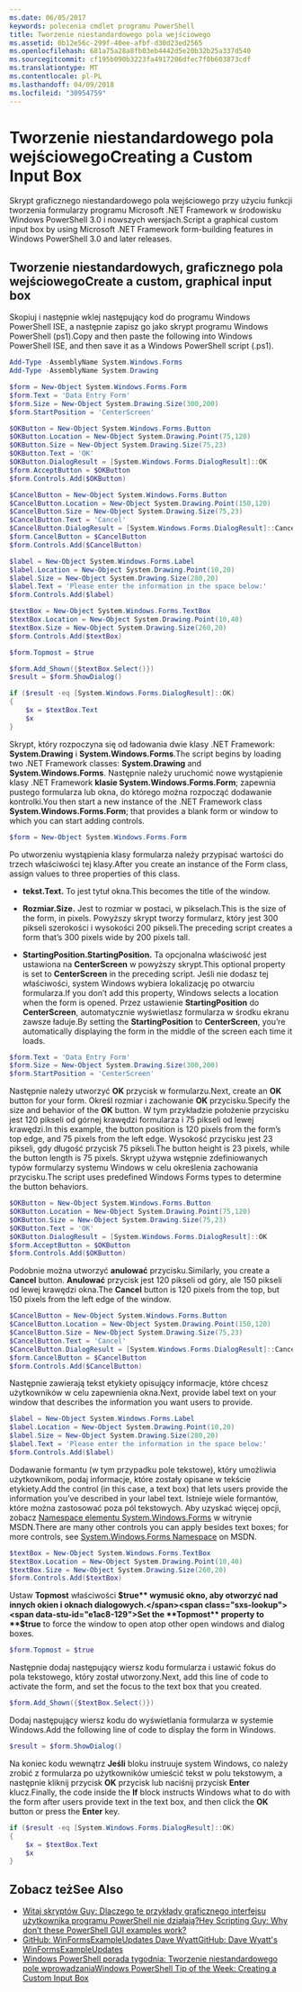 ```yaml
---
ms.date: 06/05/2017
keywords: polecenia cmdlet programu PowerShell
title: Tworzenie niestandardowego pola wejściowego
ms.assetid: 0b12e56c-299f-40ee-afbf-d30d23ed2565
ms.openlocfilehash: 681a75a28a8fb03eb4442d5e20b32b25a337d540
ms.sourcegitcommit: cf195b090b3223fa4917206dfec7f0b603873cdf
ms.translationtype: MT
ms.contentlocale: pl-PL
ms.lasthandoff: 04/09/2018
ms.locfileid: "30954759"
---
```

# <a name="creating-a-custom-input-box"></a><span data-ttu-id="e1ac8-103">Tworzenie niestandardowego pola wejściowego</span><span class="sxs-lookup"><span data-stu-id="e1ac8-103">Creating a Custom Input Box</span></span>

<span data-ttu-id="e1ac8-104">Skrypt graficznego niestandardowego pola wejściowego przy użyciu funkcji tworzenia formularzy programu Microsoft .NET Framework w środowisku Windows PowerShell 3.0 i nowszych wersjach.</span><span class="sxs-lookup"><span data-stu-id="e1ac8-104">Script a graphical custom input box by using Microsoft .NET Framework form-building features in Windows PowerShell 3.0 and later releases.</span></span>

## <a name="create-a-custom-graphical-input-box"></a><span data-ttu-id="e1ac8-105">Tworzenie niestandardowych, graficznego pola wejściowego</span><span class="sxs-lookup"><span data-stu-id="e1ac8-105">Create a custom, graphical input box</span></span>

<span data-ttu-id="e1ac8-106">Skopiuj i następnie wklej następujący kod do programu Windows PowerShell ISE, a następnie zapisz go jako skrypt programu Windows PowerShell (ps1).</span><span class="sxs-lookup"><span data-stu-id="e1ac8-106">Copy and then paste the following into Windows PowerShell ISE, and then save it as a Windows PowerShell script (.ps1).</span></span>

```powershell
Add-Type -AssemblyName System.Windows.Forms
Add-Type -AssemblyName System.Drawing

$form = New-Object System.Windows.Forms.Form
$form.Text = 'Data Entry Form'
$form.Size = New-Object System.Drawing.Size(300,200)
$form.StartPosition = 'CenterScreen'

$OKButton = New-Object System.Windows.Forms.Button
$OKButton.Location = New-Object System.Drawing.Point(75,120)
$OKButton.Size = New-Object System.Drawing.Size(75,23)
$OKButton.Text = 'OK'
$OKButton.DialogResult = [System.Windows.Forms.DialogResult]::OK
$form.AcceptButton = $OKButton
$form.Controls.Add($OKButton)

$CancelButton = New-Object System.Windows.Forms.Button
$CancelButton.Location = New-Object System.Drawing.Point(150,120)
$CancelButton.Size = New-Object System.Drawing.Size(75,23)
$CancelButton.Text = 'Cancel'
$CancelButton.DialogResult = [System.Windows.Forms.DialogResult]::Cancel
$form.CancelButton = $CancelButton
$form.Controls.Add($CancelButton)

$label = New-Object System.Windows.Forms.Label
$label.Location = New-Object System.Drawing.Point(10,20)
$label.Size = New-Object System.Drawing.Size(280,20)
$label.Text = 'Please enter the information in the space below:'
$form.Controls.Add($label)

$textBox = New-Object System.Windows.Forms.TextBox
$textBox.Location = New-Object System.Drawing.Point(10,40)
$textBox.Size = New-Object System.Drawing.Size(260,20)
$form.Controls.Add($textBox)

$form.Topmost = $true

$form.Add_Shown({$textBox.Select()})
$result = $form.ShowDialog()

if ($result -eq [System.Windows.Forms.DialogResult]::OK)
{
    $x = $textBox.Text
    $x
}
```

<span data-ttu-id="e1ac8-107">Skrypt, który rozpoczyna się od ładowania dwie klasy .NET Framework: **System.Drawing** i **System.Windows.Forms**.</span><span class="sxs-lookup"><span data-stu-id="e1ac8-107">The script begins by loading two .NET Framework classes: **System.Drawing** and **System.Windows.Forms**.</span></span> <span data-ttu-id="e1ac8-108">Następnie należy uruchomić nowe wystąpienie klasy .NET Framework **klasie System.Windows.Forms.Form**; zapewnia pustego formularza lub okna, do którego można rozpocząć dodawanie kontrolki.</span><span class="sxs-lookup"><span data-stu-id="e1ac8-108">You then start a new instance of the .NET Framework class **System.Windows.Forms.Form**; that provides a blank form or window to which you can start adding controls.</span></span>

```powershell
$form = New-Object System.Windows.Forms.Form
```

<span data-ttu-id="e1ac8-109">Po utworzeniu wystąpienia klasy formularza należy przypisać wartości do trzech właściwości tej klasy.</span><span class="sxs-lookup"><span data-stu-id="e1ac8-109">After you create an instance of the Form class, assign values to three properties of this class.</span></span>

- <span data-ttu-id="e1ac8-110">**tekst.**</span><span class="sxs-lookup"><span data-stu-id="e1ac8-110">**Text.**</span></span> <span data-ttu-id="e1ac8-111">To jest tytuł okna.</span><span class="sxs-lookup"><span data-stu-id="e1ac8-111">This becomes the title of the window.</span></span>

- <span data-ttu-id="e1ac8-112">**Rozmiar.**</span><span class="sxs-lookup"><span data-stu-id="e1ac8-112">**Size.**</span></span> <span data-ttu-id="e1ac8-113">Jest to rozmiar w postaci, w pikselach.</span><span class="sxs-lookup"><span data-stu-id="e1ac8-113">This is the size of the form, in pixels.</span></span> <span data-ttu-id="e1ac8-114">Powyższy skrypt tworzy formularz, który jest 300 pikseli szerokości i wysokości 200 pikseli.</span><span class="sxs-lookup"><span data-stu-id="e1ac8-114">The preceding script creates a form that’s 300 pixels wide by 200 pixels tall.</span></span>

- <span data-ttu-id="e1ac8-115">**StartingPosition.**</span><span class="sxs-lookup"><span data-stu-id="e1ac8-115">**StartingPosition.**</span></span> <span data-ttu-id="e1ac8-116">Ta opcjonalna właściwość jest ustawiona na **CenterScreen** w powyższy skrypt.</span><span class="sxs-lookup"><span data-stu-id="e1ac8-116">This optional property is set to **CenterScreen** in the preceding script.</span></span> <span data-ttu-id="e1ac8-117">Jeśli nie dodasz tej właściwości, system Windows wybiera lokalizację po otwarciu formularza.</span><span class="sxs-lookup"><span data-stu-id="e1ac8-117">If you don’t add this property, Windows selects a location when the form is opened.</span></span> <span data-ttu-id="e1ac8-118">Przez ustawienie **StartingPosition** do **CenterScreen**, automatycznie wyświetlasz formularza w środku ekranu zawsze ładuje.</span><span class="sxs-lookup"><span data-stu-id="e1ac8-118">By setting the **StartingPosition** to **CenterScreen**, you’re automatically displaying the form in the middle of the screen each time it loads.</span></span>

```powershell
$form.Text = 'Data Entry Form'
$form.Size = New-Object System.Drawing.Size(300,200)
$form.StartPosition = 'CenterScreen'
```

<span data-ttu-id="e1ac8-119">Następnie należy utworzyć **OK** przycisk w formularzu.</span><span class="sxs-lookup"><span data-stu-id="e1ac8-119">Next, create an **OK** button for your form.</span></span> <span data-ttu-id="e1ac8-120">Określ rozmiar i zachowanie **OK** przycisku.</span><span class="sxs-lookup"><span data-stu-id="e1ac8-120">Specify the size and behavior of the **OK** button.</span></span> <span data-ttu-id="e1ac8-121">W tym przykładzie położenie przycisku jest 120 pikseli od górnej krawędzi formularza i 75 pikseli od lewej krawędzi.</span><span class="sxs-lookup"><span data-stu-id="e1ac8-121">In this example, the button position is 120 pixels from the form’s top edge, and 75 pixels from the left edge.</span></span> <span data-ttu-id="e1ac8-122">Wysokość przycisku jest 23 pikseli, gdy długość przycisk 75 pikseli.</span><span class="sxs-lookup"><span data-stu-id="e1ac8-122">The button height is 23 pixels, while the button length is 75 pixels.</span></span> <span data-ttu-id="e1ac8-123">Skrypt używa wstępnie zdefiniowanych typów formularzy systemu Windows w celu określenia zachowania przycisku.</span><span class="sxs-lookup"><span data-stu-id="e1ac8-123">The script uses predefined Windows Forms types to determine the button behaviors.</span></span>

```powershell
$OKButton = New-Object System.Windows.Forms.Button
$OKButton.Location = New-Object System.Drawing.Point(75,120)
$OKButton.Size = New-Object System.Drawing.Size(75,23)
$OKButton.Text = 'OK'
$OKButton.DialogResult = [System.Windows.Forms.DialogResult]::OK
$form.AcceptButton = $OKButton
$form.Controls.Add($OKButton)
```

<span data-ttu-id="e1ac8-124">Podobnie można utworzyć **anulować** przycisku.</span><span class="sxs-lookup"><span data-stu-id="e1ac8-124">Similarly, you create a **Cancel** button.</span></span> <span data-ttu-id="e1ac8-125">**Anulować** przycisk jest 120 pikseli od góry, ale 150 pikseli od lewej krawędzi okna.</span><span class="sxs-lookup"><span data-stu-id="e1ac8-125">The **Cancel** button is 120 pixels from the top, but 150 pixels from the left edge of the window.</span></span>

```powershell
$CancelButton = New-Object System.Windows.Forms.Button
$CancelButton.Location = New-Object System.Drawing.Point(150,120)
$CancelButton.Size = New-Object System.Drawing.Size(75,23)
$CancelButton.Text = 'Cancel'
$CancelButton.DialogResult = [System.Windows.Forms.DialogResult]::Cancel
$form.CancelButton = $CancelButton
$form.Controls.Add($CancelButton)
```

<span data-ttu-id="e1ac8-126">Następnie zawierają tekst etykiety opisujący informacje, które chcesz użytkowników w celu zapewnienia okna.</span><span class="sxs-lookup"><span data-stu-id="e1ac8-126">Next, provide label text on your window that describes the information you want users to provide.</span></span>

```powershell
$label = New-Object System.Windows.Forms.Label
$label.Location = New-Object System.Drawing.Point(10,20)
$label.Size = New-Object System.Drawing.Size(280,20)
$label.Text = 'Please enter the information in the space below:'
$form.Controls.Add($label)
```

<span data-ttu-id="e1ac8-127">Dodawanie formantu (w tym przypadku pole tekstowe), który umożliwia użytkownikom, podaj informacje, które zostały opisane w tekście etykiety.</span><span class="sxs-lookup"><span data-stu-id="e1ac8-127">Add the control (in this case, a text box) that lets users provide the information you’ve described in your label text.</span></span> <span data-ttu-id="e1ac8-128">Istnieje wiele formantów, które można zastosować poza pól tekstowych. Aby uzyskać więcej opcji, zobacz [Namespace elementu System.Windows.Forms](http://msdn.microsoft.com/library/k50ex0x9(v=vs.110).aspx) w witrynie MSDN.</span><span class="sxs-lookup"><span data-stu-id="e1ac8-128">There are many other controls you can apply besides text boxes; for more controls, see [System.Windows.Forms Namespace](http://msdn.microsoft.com/library/k50ex0x9(v=vs.110).aspx) on MSDN.</span></span>

```powershell
$textBox = New-Object System.Windows.Forms.TextBox
$textBox.Location = New-Object System.Drawing.Point(10,40)
$textBox.Size = New-Object System.Drawing.Size(260,20)
$form.Controls.Add($textBox)
```

<span data-ttu-id="e1ac8-129">Ustaw **Topmost** właściwości **$true** wymusić okno, aby otworzyć nad innych okien i oknach dialogowych.</span><span class="sxs-lookup"><span data-stu-id="e1ac8-129">Set the **Topmost** property to **$true** to force the window to open atop other open windows and dialog boxes.</span></span>

```powershell
$form.Topmost = $true
```

<span data-ttu-id="e1ac8-130">Następnie dodaj następujący wiersz kodu formularza i ustawić fokus do pola tekstowego, który został utworzony.</span><span class="sxs-lookup"><span data-stu-id="e1ac8-130">Next, add this line of code to activate the form, and set the focus to the text box that you created.</span></span>

```powershell
$form.Add_Shown({$textBox.Select()})
```

<span data-ttu-id="e1ac8-131">Dodaj następujący wiersz kodu do wyświetlania formularza w systemie Windows.</span><span class="sxs-lookup"><span data-stu-id="e1ac8-131">Add the following line of code to display the form in Windows.</span></span>

```powershell
$result = $form.ShowDialog()
```

<span data-ttu-id="e1ac8-132">Na koniec kodu wewnątrz **Jeśli** bloku instruuje system Windows, co należy zrobić z formularza po użytkowników umieścić tekst w polu tekstowym, a następnie kliknij przycisk **OK** przycisk lub naciśnij przycisk **Enter** klucz.</span><span class="sxs-lookup"><span data-stu-id="e1ac8-132">Finally, the code inside the **If** block instructs Windows what to do with the form after users provide text in the text box, and then click the **OK** button or press the **Enter** key.</span></span>

```powershell
if ($result -eq [System.Windows.Forms.DialogResult]::OK)
{
    $x = $textBox.Text
    $x
}
```

## <a name="see-also"></a><span data-ttu-id="e1ac8-133">Zobacz też</span><span class="sxs-lookup"><span data-stu-id="e1ac8-133">See Also</span></span>

- [<span data-ttu-id="e1ac8-134">Witaj skryptów Guy: Dlaczego te przykłady graficznego interfejsu użytkownika programu PowerShell nie działają?</span><span class="sxs-lookup"><span data-stu-id="e1ac8-134">Hey Scripting Guy:  Why don’t these PowerShell GUI examples work?</span></span>](http://go.microsoft.com/fwlink/?LinkId=506644)
- [<span data-ttu-id="e1ac8-135">GitHub: WinFormsExampleUpdates Dave Wyatt</span><span class="sxs-lookup"><span data-stu-id="e1ac8-135">GitHub: Dave Wyatt's WinFormsExampleUpdates</span></span>](https://github.com/dlwyatt/WinFormsExampleUpdates)
- [<span data-ttu-id="e1ac8-136">Windows PowerShell porada tygodnia: Tworzenie niestandardowego pole wprowadzania</span><span class="sxs-lookup"><span data-stu-id="e1ac8-136">Windows PowerShell Tip of the Week:  Creating a Custom Input Box</span></span>](http://technet.microsoft.com/library/ff730941.aspx)